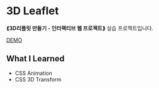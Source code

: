 # 3D Leaflet
__⟪3D리플릿 만들기 - 인터랙티브 웹 프로젝트⟫__ 실습 프로젝트입니다.

[DEMO](https://donghun-k.github.io/keep-learning/1%EB%B6%84%EC%BD%94%EB%94%A9%20%EC%9D%B8%ED%84%B0%EB%9E%99%ED%8B%B0%EB%B8%8C%20%EC%9B%B9/leaflet/)

## What I Learned
- CSS Animation
- CSS 3D Transform
